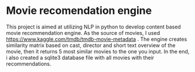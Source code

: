 # Movie recomendation engine
This project is aimed at utilizing NLP in python to develop content based movie recommendation engine. As the source of movies, I used https://www.kaggle.com/tmdb/tmdb-movie-metadata .  The engine creates similarity matrix based on cast, director and short text overview of the movie, then it returns 5 most similar movies to the one you input. In the end, i also created a sqlite3 database file with all movies with their recommendations.
